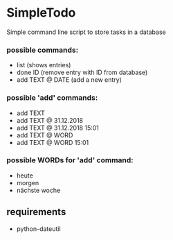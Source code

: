 # SimpleTodo
Simple command line script to store tasks in a database

### possible commands:
- list (shows entries)
- done ID (remove entry with ID from database)
- add TEXT @ DATE (add a new entry)

### possible 'add' commands:
- add TEXT
- add TEXT @ 31.12.2018
- add TEXT @ 31.12.2018 15:01
- add TEXT @ WORD 
- add TEXT @ WORD 15:01

### possible WORDs for 'add' command:
- heute
- morgen
- nächste woche

## requirements
- python-dateutil
